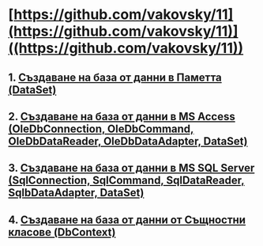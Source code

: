 # [https://github.com/vakovsky/11](https://github.com/vakovsky/11)]((https://github.com/vakovsky/11))
## 1. [Създаване на база от данни в Паметта (DataSet)](https://github.com/vakovsky/11/tree/main/mem)
## 2. [Създаване на база от данни в MS Access (OleDbConnection, OleDbCommand, OleDbDataReader, OleDbDataAdapter, DataSet)](https://github.com/vakovsky/11/tree/main/access)
## 3. [Създаване на база от данни в MS SQL Server (SqlConnection, SqlCommand, SqlDataReader, SqlbDataAdapter, DataSet)](https://github.com/vakovsky/11/tree/main/mssql)
## 4. [Създаване на база от данни от Същностни класове (DbContext)](https://github.com/vakovsky/11/tree/main/dbcontext)
